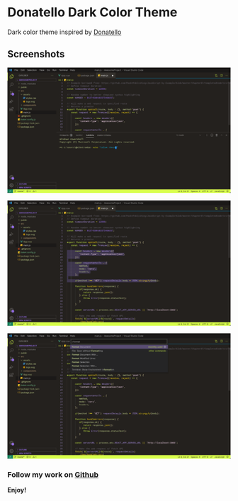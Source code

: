 # Donatello Dark Color Theme

Dark color theme inspired by [Donatello](https://en.wikipedia.org/wiki/Donatello_(Teenage_Mutant_Ninja_Turtles))

## Screenshots

![Screenshot for Donatello Dark Theme](./screenshots/Donatello%20Color%20Theme%204.jpeg)

![Screenshot for Donatello Dark Theme](./screenshots/Donatello-Theme%201.jpeg)

![Screenshot for Donatello Dark Theme](./screenshots/Donatello-Theme%203.jpeg)


### Follow my work on [Github](https://github.com/thwilson3)

**Enjoy!**
